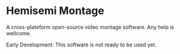 # Hemisemi Montage
A cross-plateform open-source video montage software. Any help is wellcome.

Early Development: This software is not ready to be used yet.
